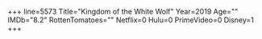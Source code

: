 +++
line=5573
Title="Kingdom of the White Wolf"
Year=2019
Age=""
IMDb="8.2"
RottenTomatoes=""
Netflix=0
Hulu=0
PrimeVideo=0
Disney=1
+++

